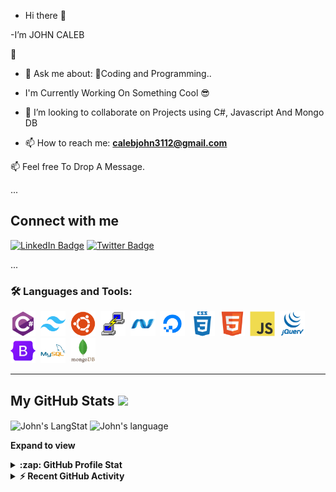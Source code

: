 
* Hi there 👋

-I’m JOHN CALEB

🔭 

- 💬 Ask me about: 🌱Coding and Programming..

- I'm Currently Working On Something Cool 😎

- 👯 I’m looking to collaborate on Projects using C#, Javascript And Mongo DB

- 📫 How to reach me: **calebjohn3112@gmail.com**

📫 Feel free To Drop A Message.




...


<h2>Connect with me </h3>
 <p>
        <a href="https://linkedin.com/in/THEJOHNCALEB"><img src="https://img.shields.io/badge/-THEJOHNCALEB-blue?style=plastic&amp;labelColor=blue&amp;logo=LinkedIn&amp;link=https://linkedin.com/in/THEJOHNCALEB" alt="LinkedIn Badge"></a> 
       <a href="https://twitter.com/@THEJOHNCALEB
/"><img src="https://img.shields.io/badge/-THEJOHNCALEB-informational?style=plastic&amp;labelColor=informational&amp;logo=Twitter&amp;link=https://twitter.com/THEJOHNCALEB" alt="Twitter Badge"></a>

   </p>
                     

 ...
 
 
 ### :hammer_and_wrench: Languages and Tools:
 
<div>
  <img src="https://github.com/devicons/devicon/blob/master/icons/csharp/csharp-original.svg" title="csharp" alt="csharp" width="40" height="40"/>&nbsp;
 <img src="https://github.com/devicons/devicon/blob/master/icons/tailwindcss/tailwindcss-plain.svg" title="tailwindcss" alt="tailwindcss" width="40" height="40"/>&nbsp;
  <img src="https://github.com/devicons/devicon/blob/master/icons/ubuntu/ubuntu-plain.svg" title="ubuntu" alt="ubuntu" width="40" height="40"/>&nbsp;
 <img src="https://github.com/devicons/devicon/blob/master/icons/putty/putty-original.svg" title="putty" alt="putty" width="40" height="40"/>&nbsp;
 <img src="https://github.com/devicons/devicon/blob/master/icons/dot-net/dot-net-original.svg" title="dot-net" alt="dot-net" width="40" height="40"/>&nbsp;
  <img src="https://github.com/devicons/devicon/blob/master/icons/digitalocean/digitalocean-original.svg" title="digitalocean" alt="digitalocean" width="40" height="40"/>&nbsp;
  <img src="https://github.com/devicons/devicon/blob/master/icons/css3/css3-plain-wordmark.svg"  title="CSS3" alt="CSS" width="40" height="40"/>&nbsp;
  <img src="https://github.com/devicons/devicon/blob/master/icons/html5/html5-original.svg" title="HTML5" alt="HTML" width="40" height="40"/>&nbsp;
  <img src="https://github.com/devicons/devicon/blob/master/icons/javascript/javascript-original.svg" title="JavaScript" alt="JavaScript" width="40" height="40"/>&nbsp;
  <img src="https://github.com/devicons/devicon/blob/master/icons/jquery/jquery-plain-wordmark.svg" title="jquery" alt="jquery" width="40" height="40"/>&nbsp;
  <img src="https://github.com/devicons/devicon/blob/master/icons/bootstrap/bootstrap-original.svg" title="bootstrap"  alt="bootstrap" width="40" height="40"/>&nbsp;
  <img src="https://github.com/devicons/devicon/blob/master/icons/mysql/mysql-original-wordmark.svg" title="MySQL"  alt="MySQL" width="40" height="40"/>&nbsp;
   <img src="https://github.com/devicons/devicon/blob/master/icons/mongodb/mongodb-original-wordmark.svg" title="mongodb"  alt="mongodb" width="40" height="40"/>&nbsp;
</div>

---

 ##  My GitHub Stats <img src = "https://i.pinimg.com/originals/65/c4/f4/65c4f452571be1261e9c623f7da488ac.gif" width = 35px> 
<div>
   <img align="center" src="https://github-readme-streak-stats.herokuapp.com/?user=thejohncaleb" alt="John's LangStat" />
  <img align="center" src="https://github-readme-stats.vercel.app/api/top-langs?username=thejohncaleb&langs_count=10&show_icons=true&locale=en&layout=compact&theme=dark" alt="John's language" height="192px"  width="500px"/>
</div>

**Expand to view**
<details>
  <summary><b>:zap: GitHub Profile Stat</b></summary>
  <img src="https://github-readme-stats.anuraghazra1.vercel.app/api?username=thejohncaleb&show_icons=true" />
</details>
<details>
  <summary><b>⚡ Recent GitHub Activity</b></summary>
  <br/>
   <a href="https://github.com/thejohncaleb/"><img alt="John' Activity Graph" src="https://activity-graph.herokuapp.com/graph?username=thejohncaleb&custom_title=John's%20Contribution%20Graph&theme=react-dark" /></a>
  <br/>
</details>

<!-- GitHub section: END -->

<!-- Profile Views -->

<!-- <p align="left"> <img src="https://komarev.com/ghpvc/?username=THEJOHNCALEB&label=Profile%20views&color=0e75b6&style=flat" alt="THEJOHNCALEB" />
</p> -->
